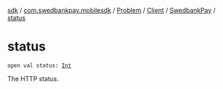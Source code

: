 [sdk](../../../../index.md) / [com.swedbankpay.mobilesdk](../../../index.md) / [Problem](../../index.md) / [Client](../index.md) / [SwedbankPay](index.md) / [status](./status.md)

# status

`open val status: `[`Int`](https://kotlinlang.org/api/latest/jvm/stdlib/kotlin/-int/index.html)

The HTTP status.

